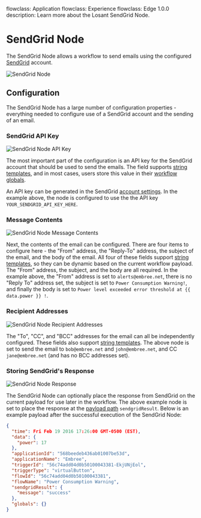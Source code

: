 flowclass: Application
flowclass: Experience
flowclass: Edge 1.0.0
description: Learn more about the Losant SendGrid Node.

# SendGrid Node

The SendGrid Node allows a workflow to send emails using the configured [SendGrid](https://sendgrid.com/) account.

![SendGrid Node](/images/workflows/outputs/sendgrid-node.png "SendGrid Node")

## Configuration

The SendGrid Node has a large number of configuration properties - everything needed to configure use of a SendGrid account and the sending of an email.

### SendGrid API Key

![SendGrid Node API Key](/images/workflows/outputs/sendgrid-node-api-key.png "SendGrid Node API Key")

The most important part of the configuration is an API key for the SendGrid account that should be used to send the emails. The field supports [string templates](/workflows/accessing-payload-data/#string-templates), and in most cases, users store this value in their [workflow globals](/workflows/overview/#workflow-globals).

An API key can be generated in the SendGrid [account settings](https://app.sendgrid.com/settings/api_keys). In the example above, the node is configured to use the the API key `YOUR_SENDGRID_API_KEY_HERE`.

### Message Contents

![SendGrid Node Message Contents](/images/workflows/outputs/sendgrid-node-message-contents.png "SendGrid Node Message Contents")

Next, the contents of the email can be configured. There are four items to configure here - the "From" address, the "Reply-To" address, the subject of the email, and the body of the email. All four of these fields support [string templates](/workflows/accessing-payload-data/#string-templates), so they can be dynamic based on the current workflow payload. The "From" address, the subject, and the body are all required. In the example above, the "From" address is set to `alerts@embree.net`, there is no "Reply To" address set, the subject is set to `Power Consumption Warning!`, and finally the body is set to `Power level exceeded error threshold at {{ data.power }} !`.

### Recipient Addresses

![SendGrid Node Recipient Addresses](/images/workflows/outputs/sendgrid-node-recipient-addresses.png "SendGrid Node Recipient Addresses")

The "To", "CC", and "BCC" addresses for the email can all be independently configured. These fields also support [string templates](/workflows/accessing-payload-data/#string-templates). The above node is set to send the email to `bob@embree.net` and `john@embree.net`, and CC `jane@embree.net` (and has no BCC addresses set).

### Storing SendGrid's Response

![SendGrid Node Response](/images/workflows/outputs/sendgrid-node-response.png "SendGrid Node Response")

The SendGrid Node can optionally place the response from SendGrid on the current payload for use later in the workflow. The above example node is set to place the response at the [payload path](/workflows/accessing-payload-data/#payload-paths) `sendgridResult`. Below is an example payload after the successful execution of the SendGrid Node:

```json
{
  "time": Fri Feb 19 2016 17:26:00 GMT-0500 (EST),
  "data": {
    "power": 17
  },
  "applicationId": "568beedeb436ab01007be53d",
  "applicationName": "Embree",
  "triggerId": "56c74add04d0b50100043381-EkjUNjEol",
  "triggerType": "virtualButton",
  "flowId": "56c74add04d0b50100043381",
  "flowName": "Power Consumption Warning",
  "sendgridResult": {
    "message": "success"
  },
  "globals": {}
}
```
